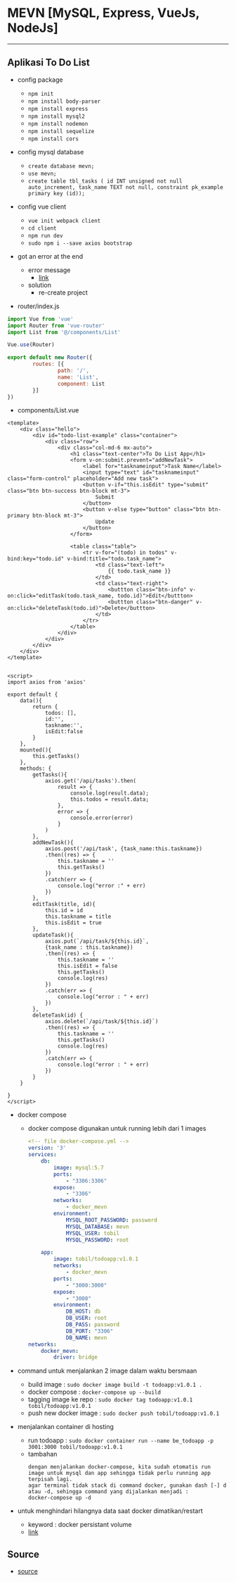 # MEVN [MySQL, Express, VueJs, NodeJs]
---

## Aplikasi To Do List
- config package
   - `npm init`
   - `npm install body-parser`
   - `npm install express`
   - `npm install mysql2`
   - `npm install nodemon`
   - `npm install sequelize`
   - `npm install cors`

- config mysql database
    - `create database mevn;`
    - `use mevn;`
    - `create table tbl_tasks ( id INT unsigned not null auto_increment, task_name TEXT not null, constraint pk_example primary key (id));`

- config vue client
    - `vue init webpack client`
    - `cd client`
    - `npm run dev`
    - `sudo npm i --save axios bootstrap`

- got an error at the end
    - error message
      - [link](./error-babel.md)
    - solution
      - re-create project


- router/index.js
```js
import Vue from 'vue'
import Router from 'vue-router'
import List from '@/components/List'

Vue.use(Router)

export default new Router({
        routes: [{
                path: '/',
                name: 'List',
                component: List
        }]
})
```

- components/List.vue
```vue
<template>
    <div class="hello">
        <div id="todo-list-example" class="container">
            <div class="row">
                <div class="col-md-6 mx-auto">
                    <h1 class="text-center">To Do List App</h1>
                    <form v-on:submit.prevent="addNewTask">
                        <label for="tasknameinput">Task Name</label>
                        <input type="text" id="tasknameinput" class="form-control" placeholder="Add new task">
                        <button v-if="this.isEdit" type="submit" class="btn btn-success btn-block mt-3">
                            Submit
                        </button>
                        <button v-else type="button" class="btn btn-primary btn-block mt-3">
                            Update
                        </button>
                    </form>

                    <table class="table">
                        <tr v-for="(todo) in todos" v-bind:key="todo.id" v-bind:title="todo.task_name">
                            <td class="text-left">
                                {{ todo.task_name }}
                            </td>
                            <td class="text-right">
                                <buttton class="btn-info" v-on:click="editTask(todo.task_name, todo.id)">Edit</buttton>
                                <buttton class="btn-danger" v-on:click="deleteTask(todo.id)">Delete</buttton>
                            </td>
                        </tr>
                    </table>
                </div>
            </div>
        </div>
    </div>
</template>


<script>
import axios from 'axios'

export default {
    data(){
        return {
            todos: [],
            id:'',
            taskname:'',
            isEdit:false
        }
    },
    mounted(){
        this.getTasks()
    },
    methods: {
        getTasks(){
            axios.get('/api/tasks').then(
                result => {
                    console.log(result.data);
                    this.todos = result.data;
                }, 
                error => {
                    console.error(error)
                }
            )
        },
        addNewTask(){
            axios.post('/api/task', {task_name:this.taskname})
            .then((res) => {
                this.taskname = ''
                this.getTasks()
            })
            .catch(err => {
                console.log("error :" + err)
            })
        },
        editTask(title, id){
            this.id = id
            this.taskname = title
            this.isEdit = true
        },
        updateTask(){
            axios.put(`/api/task/${this.id}`,
            {task_name : this.taskname})
            .then((res) => {
                this.taskname = ''
                this.isEdit = false
                this.getTasks()
                console.log(res)
            })
            .catch(err => {
                console.log("error : " + err)
            })
        },
        deleteTask(id) {
            axios.delete(`/api/task/${this.id}`)
            .then((res) => {
                this.taskname = ''
                this.getTasks()
                console.log(res)
            })
            .catch(err => {
                console.log("error : " + err)
            })
        }
    }

}
</script>
```

- docker compose
    - docker compose digunakan untuk running lebih dari 1 images
        ```yml
        <!-- file docker-compose.yml -->
        version: '3'
        services: 
            db:
                image: mysql:5.7
                ports:
                    - "3306:3306"
                expose:
                    - "3306"
                networks: 
                    - docker_mevn
                environment:
                    MYSQL_ROOT_PASSWORD: password
                    MYSQL_DATABASE: mevn
                    MYSQL_USER: tobil
                    MYSQL_PASSWORD: root
        
            app:
                image: tobil/todoapp:v1.0.1
                networks: 
                    - docker_mevn
                ports:
                    - "3000:3000"
                expose: 
                    - "3000"
                environment:
                    DB_HOST: db
                    DB_USER: root
                    DB_PASS: password
                    DB_PORT: "3306"
                    DB_NAME: mevn
        networks: 
            docker_mevn:
                driver: bridge
        ```

- command untuk menjalankan 2 image dalam waktu bersmaan
    - build image : `sudo docker image build -t todoapp:v1.0.1 .`
    - docker compose : `docker-compose up --build`
    - tagging image ke repo : `sudo docker tag todoapp:v1.0.1 tobil/todoapp:v1.0.1`
    - push new docker image : `sudo docker push tobil/todoapp:v1.0.1`

- menjalankan container di hosting
    - run todoapp : `sudo docker container run --name be_todoapp -p 3001:3000 tobil/todoapp:v1.0.1`
    - tambahan
        ```
        dengan menjalankan docker-compose, kita sudah otomatis run image untuk mysql dan app sehingga tidak perlu running app terpisah lagi.
        agar terminal tidak stack di command docker, gunakan dash [-] d atau -d, sehingga command yang dijalankan menjadi :
        docker-compose up -d
        ```
- untuk menghindari hilangnya data saat docker dimatikan/restart
    - keyword : docker persistant volume
    - [link](https://docs.docker.com/storage/volumes/)





## Source
- [source](https://www.youtube.com/watch?v=9Kju3DovLrg)
